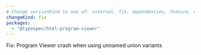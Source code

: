 ```yaml
---
# Change versionKind to one of: internal, fix, dependencies, feature, deprecation, breaking
changeKind: fix
packages:
  - "@typespec/html-program-viewer"
---
```


Fix: Program Viewer crash when using unnamed union variants
